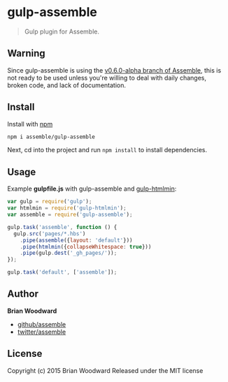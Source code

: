 # gulp-assemble

> Gulp plugin for Assemble.

## Warning

Since gulp-assemble is using the [v0.6.0-alpha branch of Assemble](https://github.com/assemble/assemble/tree/v0.6.0), this is not ready to be used unless you're willing to deal with daily changes, broken code, and lack of documentation.

## Install

Install with [npm](npmjs.org)

```bash
npm i assemble/gulp-assemble
```

Next, cd into the project and run `npm install` to install dependencies.

## Usage

Example **gulpfile.js** with gulp-assemble and [gulp-htmlmin](https://github.com/jonschlinkert/gulp-htmlmin):

```javascript
var gulp = require('gulp');
var htmlmin = require('gulp-htmlmin');
var assemble = require('gulp-assemble');

gulp.task('assemble', function () {
  gulp.src('pages/*.hbs')
    .pipe(assemble({layout: 'default'}))
    .pipe(htmlmin({collapseWhitespace: true}))
    .pipe(gulp.dest('_gh_pages/'));
});

gulp.task('default', ['assemble']);
```

## Author

**Brian Woodward**
 
+ [github/assemble](https://github.com/assemble)
+ [twitter/assemble](http://twitter.com/assemble) 

## License

Copyright (c) 2015 Brian Woodward
Released under the MIT license